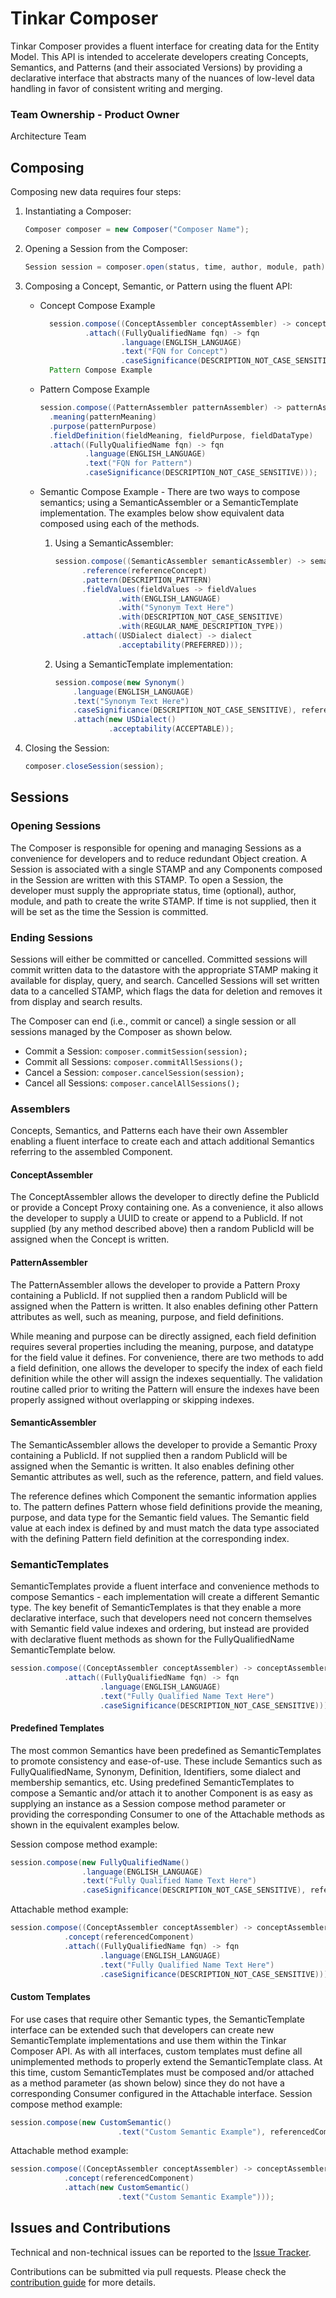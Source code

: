 # Tinkar Composer

Tinkar Composer provides a fluent interface for creating data for the Entity Model. This API is intended to accelerate developers creating Concepts, Semantics, and Patterns (and their associated Versions) by providing a declarative interface that abstracts many of the nuances of low-level data handling in favor of consistent writing and merging.

### Team Ownership - Product Owner
Architecture Team

## Composing

Composing new data requires four steps:

1. Instantiating a Composer:

    ```java
    Composer composer = new Composer("Composer Name");
    ```

2. Opening a Session from the Composer:
    ```java
    Session session = composer.open(status, time, author, module, path);
    ```

3. Composing a Concept, Semantic, or Pattern using the fluent API:
    * Concept Compose Example

      ```java
        session.compose((ConceptAssembler conceptAssembler) -> conceptAssembler
                .attach((FullyQualifiedName fqn) -> fqn
                        .language(ENGLISH_LANGUAGE)
                        .text("FQN for Concept")
                        .caseSignificance(DESCRIPTION_NOT_CASE_SENSITIVE)));
        Pattern Compose Example
        ```
    
    * Pattern Compose Example

      ```java
      session.compose((PatternAssembler patternAssembler) -> patternAssembler
        .meaning(patternMeaning)
        .purpose(patternPurpose)
        .fieldDefinition(fieldMeaning, fieldPurpose, fieldDataType)
        .attach((FullyQualifiedName fqn) -> fqn
                .language(ENGLISH_LANGUAGE)
                .text("FQN for Pattern")
                .caseSignificance(DESCRIPTION_NOT_CASE_SENSITIVE)));
      ```
          
    * Semantic Compose Example - There are two ways to compose semantics; using a SemanticAssembler or a SemanticTemplate implementation.
       The examples below show equivalent data composed using each of the methods.

       1. Using a SemanticAssembler:

          ```java
          session.compose((SemanticAssembler semanticAssembler) -> semanticAssembler
                .reference(referenceConcept)
                .pattern(DESCRIPTION_PATTERN)
                .fieldValues(fieldValues -> fieldValues
                        .with(ENGLISH_LANGUAGE)
                        .with("Synonym Text Here")
                        .with(DESCRIPTION_NOT_CASE_SENSITIVE)
                        .with(REGULAR_NAME_DESCRIPTION_TYPE))
                .attach((USDialect dialect) -> dialect
                        .acceptability(PREFERRED)));
            ```
      2. Using a SemanticTemplate implementation:
         
            ```java
            session.compose(new Synonym()
                .language(ENGLISH_LANGUAGE)
                .text("Synonym Text Here")
                .caseSignificance(DESCRIPTION_NOT_CASE_SENSITIVE), referenceConcept)
                .attach(new USDialect()
                        .acceptability(ACCEPTABLE));
           ```

4. Closing the Session:

    ```java
    composer.closeSession(session);
    ```
 

## Sessions

### Opening Sessions

The Composer is responsible for opening and managing Sessions as a convenience for developers and to reduce redundant Object creation. A Session is associated 
with a single STAMP and any Components composed in the Session are written with this STAMP. To open a Session, the developer must supply the appropriate 
status, time (optional), author, module, and path to create the write STAMP. If time is not supplied, then it will be set as the time the Session is committed.

### Ending Sessions

Sessions will either be committed or cancelled. Committed sessions will commit written data to the datastore with the appropriate STAMP making it available 
for display, query, and search. Cancelled Sessions will set written data to a cancelled STAMP, which flags the data for deletion and removes it from 
display and search results.

The Composer can end (i.e., commit or cancel) a single session or all sessions managed by the Composer as shown below.

* Commit a Session: `composer.commitSession(session);`
* Commit all Sessions: `composer.commitAllSessions();`
* Cancel a Session: `composer.cancelSession(session);`
* Cancel all Sessions: `composer.cancelAllSessions();`

### Assemblers

Concepts, Semantics, and Patterns each have their own Assembler enabling a fluent interface to create each and attach additional Semantics referring to the assembled Component.

#### ConceptAssembler

The ConceptAssembler allows the developer to directly define the PublicId or provide a Concept Proxy containing one. As a convenience, it also allows the 
developer to supply a UUID to create or append to a PublicId. If not supplied (by any method described above) then a random PublicId will be assigned when the 
Concept is written.

#### PatternAssembler

The PatternAssembler allows the developer to provide a Pattern Proxy containing a PublicId. If not supplied then a random PublicId will be assigned when the 
Pattern is written. It also enables defining other Pattern attributes as well, such as meaning, purpose, and field definitions.

While meaning and purpose can be directly assigned, each field definition requires several properties including the meaning, purpose, and datatype for the 
field value it defines. For convenience, there are two methods to add a field definition, one allows the developer to specify the index of each field definition 
while the other will assign the indexes sequentially. The validation routine called prior to writing the Pattern will ensure the indexes have been properly 
assigned without overlapping or skipping indexes.

#### SemanticAssembler

The SemanticAssembler allows the developer to provide a Semantic Proxy containing a PublicId. If not supplied then a random PublicId will be assigned when the 
Semantic is written. It also enables defining other Semantic attributes as well, such as the reference, pattern, and field values.

The reference defines which Component the semantic information applies to. The pattern defines Pattern whose field definitions provide the meaning, purpose, 
and data type for the Semantic field values. The Semantic field value at each index is defined by and must match the data type associated with the defining Pattern 
field definition at the corresponding index.

### SemanticTemplates
SemanticTemplates provide a fluent interface and convenience methods to compose Semantics - each implementation will create a different Semantic type. The key 
benefit of SemanticTemplates is that they enable a more declarative interface, such that developers need not concern themselves with Semantic field value indexes 
and ordering, but instead are provided with declarative fluent methods as shown for the FullyQualifiedName SemanticTemplate below.

```java
session.compose((ConceptAssembler conceptAssembler) -> conceptAssembler
            .attach((FullyQualifiedName fqn) -> fqn
                    .language(ENGLISH_LANGUAGE)
                    .text("Fully Qualified Name Text Here")
                    .caseSignificance(DESCRIPTION_NOT_CASE_SENSITIVE)));
```

#### Predefined Templates

The most common Semantics have been predefined as SemanticTemplates to promote consistency and ease-of-use. These include Semantics such as 
FullyQualifiedName, Synonym, Definition, Identifiers, some dialect and membership semantics, etc. Using predefined SemanticTemplates to compose a Semantic 
and/or attach it to another Component is as easy as supplying an instance as a Session compose method parameter or providing the corresponding Consumer to one 
of the Attachable methods as shown in the equivalent examples below.

Session compose method example:

```java
session.compose(new FullyQualifiedName()
                .language(ENGLISH_LANGUAGE)
                .text("Fully Qualified Name Text Here")
                .caseSignificance(DESCRIPTION_NOT_CASE_SENSITIVE), referencedComponent);
```

Attachable method example:

```java
session.compose((ConceptAssembler conceptAssembler) -> conceptAssembler
            .concept(referencedComponent)
            .attach((FullyQualifiedName fqn) -> fqn
                    .language(ENGLISH_LANGUAGE)
                    .text("Fully Qualified Name Text Here")
                    .caseSignificance(DESCRIPTION_NOT_CASE_SENSITIVE)));
```

#### Custom Templates

For use cases that require other Semantic types, the SemanticTemplate interface can be extended such that developers can create new SemanticTemplate 
implementations and use them within the Tinkar Composer API. As with all interfaces, custom templates must define all unimplemented methods to properly 
extend the SemanticTemplate class. At this time, custom SemanticTemplates must be composed and/or attached as a method parameter (as shown below) since 
they do not have a corresponding Consumer configured in the Attachable interface.
Session compose method example:

```java
session.compose(new CustomSemantic()
                        .text("Custom Semantic Example"), referencedComponent);
```

Attachable method example:

```java
session.compose((ConceptAssembler conceptAssembler) -> conceptAssembler
            .concept(referencedComponent)
            .attach(new CustomSemantic()
                        .text("Custom Semantic Example")));
```

## Issues and Contributions
Technical and non-technical issues can be reported to the [Issue Tracker](https://github.com/ikmdev/tinkar-composer/issues).

Contributions can be submitted via pull requests. Please check the [contribution guide](doc/how-to-contribute.md) for more details.

